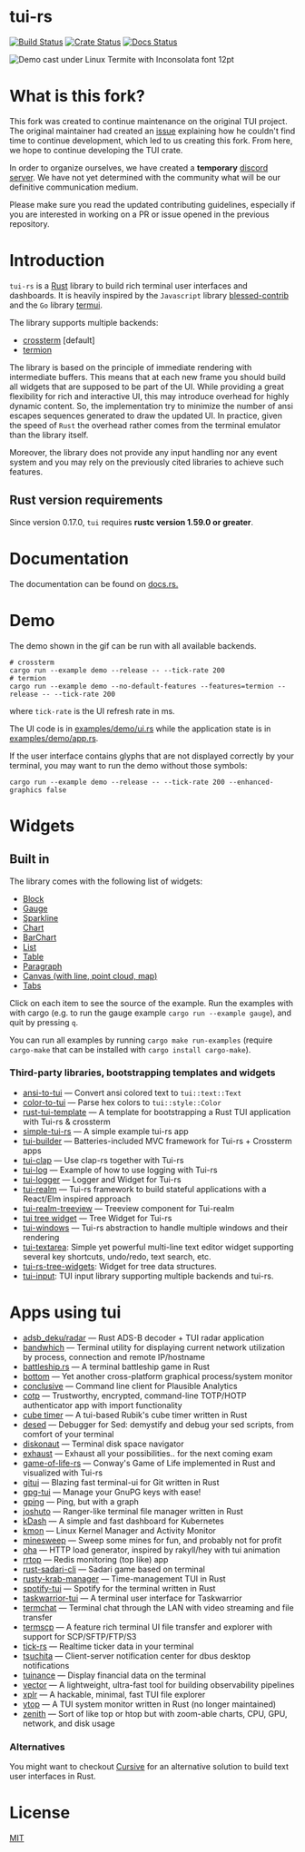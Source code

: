 # tui-rs

[![Build Status](https://github.com/fdehau/tui-rs/workflows/CI/badge.svg)](https://github.com/fdehau/tui-rs/actions?query=workflow%3ACI+)
[![Crate Status](https://img.shields.io/crates/v/tui.svg)](https://crates.io/crates/tui)
[![Docs Status](https://docs.rs/tui/badge.svg)](https://docs.rs/crate/tui/)

<img src="./assets/demo.gif" alt="Demo cast under Linux Termite with Inconsolata font 12pt">

# What is this fork?

This fork was created to continue maintenance on the original TUI project. The original maintainer had created an [issue](https://github.com/fdehau/tui-rs/issues/654) explaining how he couldn't find time to continue development, which led to us creating this fork. From here, we hope to continue developing the TUI crate.

In order to organize ourselves, we have created a **temporary** [discord server](https://discord.gg/pMCEU9hNEj). We have not yet determined with the community what will be our definitive communication medium.

Please make sure you read the updated contributing guidelines, especially if you are interested in working on a PR or issue opened in the previous repository.

# Introduction

`tui-rs` is a [Rust](https://www.rust-lang.org) library to build rich terminal
user interfaces and dashboards. It is heavily inspired by the `Javascript`
library [blessed-contrib](https://github.com/yaronn/blessed-contrib) and the
`Go` library [termui](https://github.com/gizak/termui).

The library supports multiple backends:

- [crossterm](https://github.com/crossterm-rs/crossterm) [default]
- [termion](https://github.com/ticki/termion)

The library is based on the principle of immediate rendering with intermediate
buffers. This means that at each new frame you should build all widgets that are
supposed to be part of the UI. While providing a great flexibility for rich and
interactive UI, this may introduce overhead for highly dynamic content. So, the
implementation try to minimize the number of ansi escapes sequences generated to
draw the updated UI. In practice, given the speed of `Rust` the overhead rather
comes from the terminal emulator than the library itself.

Moreover, the library does not provide any input handling nor any event system and
you may rely on the previously cited libraries to achieve such features.

## Rust version requirements

Since version 0.17.0, `tui` requires **rustc version 1.59.0 or greater**.

# Documentation

The documentation can be found on [docs.rs.](https://docs.rs/tui)

# Demo

The demo shown in the gif can be run with all available backends.

```
# crossterm
cargo run --example demo --release -- --tick-rate 200
# termion
cargo run --example demo --no-default-features --features=termion --release -- --tick-rate 200
```

where `tick-rate` is the UI refresh rate in ms.

The UI code is in [examples/demo/ui.rs](https://github.com/fdehau/tui-rs/blob/v0.19.0/examples/demo/ui.rs) while the
application state is in [examples/demo/app.rs](https://github.com/fdehau/tui-rs/blob/v0.19.0/examples/demo/app.rs).

If the user interface contains glyphs that are not displayed correctly by your terminal, you may want to run
the demo without those symbols:

```
cargo run --example demo --release -- --tick-rate 200 --enhanced-graphics false
```

# Widgets

## Built in

The library comes with the following list of widgets:

- [Block](https://github.com/fdehau/tui-rs/blob/v0.16.0/examples/block.rs)
- [Gauge](https://github.com/fdehau/tui-rs/blob/v0.16.0/examples/gauge.rs)
- [Sparkline](https://github.com/fdehau/tui-rs/blob/v0.16.0/examples/sparkline.rs)
- [Chart](https://github.com/fdehau/tui-rs/blob/v0.16.0/examples/chart.rs)
- [BarChart](https://github.com/fdehau/tui-rs/blob/v0.16.0/examples/barchart.rs)
- [List](https://github.com/fdehau/tui-rs/blob/v0.16.0/examples/list.rs)
- [Table](https://github.com/fdehau/tui-rs/blob/v0.16.0/examples/table.rs)
- [Paragraph](https://github.com/fdehau/tui-rs/blob/v0.16.0/examples/paragraph.rs)
- [Canvas (with line, point cloud, map)](https://github.com/fdehau/tui-rs/blob/v0.16.0/examples/canvas.rs)
- [Tabs](https://github.com/fdehau/tui-rs/blob/v0.16.0/examples/tabs.rs)

Click on each item to see the source of the example. Run the examples with with
cargo (e.g. to run the gauge example `cargo run --example gauge`), and quit by pressing `q`.

You can run all examples by running `cargo make run-examples` (require
`cargo-make` that can be installed with `cargo install cargo-make`).

### Third-party libraries, bootstrapping templates and widgets

- [ansi-to-tui](https://github.com/uttarayan21/ansi-to-tui) — Convert ansi colored text to `tui::text::Text`
- [color-to-tui](https://github.com/uttarayan21/color-to-tui) — Parse hex colors to `tui::style::Color`
- [rust-tui-template](https://github.com/orhun/rust-tui-template) — A template for bootstrapping a Rust TUI application with Tui-rs & crossterm
- [simple-tui-rs](https://github.com/pmsanford/simple-tui-rs) — A simple example tui-rs app
- [tui-builder](https://github.com/jkelleyrtp/tui-builder) — Batteries-included MVC framework for Tui-rs + Crossterm apps
- [tui-clap](https://github.com/kegesch/tui-clap-rs) — Use clap-rs together with Tui-rs
- [tui-log](https://github.com/kegesch/tui-log-rs) — Example of how to use logging with Tui-rs
- [tui-logger](https://github.com/gin66/tui-logger) — Logger and Widget for Tui-rs
- [tui-realm](https://github.com/veeso/tui-realm) — Tui-rs framework to build stateful applications with a React/Elm inspired approach
- [tui-realm-treeview](https://github.com/veeso/tui-realm-treeview) — Treeview component for Tui-realm
- [tui tree widget](https://github.com/EdJoPaTo/tui-rs-tree-widget) — Tree Widget for Tui-rs
- [tui-windows](https://github.com/markatk/tui-windows-rs) — Tui-rs abstraction to handle multiple windows and their rendering
- [tui-textarea](https://github.com/rhysd/tui-textarea): Simple yet powerful multi-line text editor widget supporting several key shortcuts, undo/redo, text search, etc.
- [tui-rs-tree-widgets](https://github.com/EdJoPaTo/tui-rs-tree-widget): Widget for tree data structures.
- [tui-input](https://github.com/sayanarijit/tui-input): TUI input library supporting multiple backends and tui-rs.

# Apps using tui

- [adsb_deku/radar](https://github.com/wcampbell0x2a/adsb_deku#radar-tui) — Rust ADS-B decoder + TUI radar application
- [bandwhich](https://github.com/imsnif/bandwhich) — Terminal utility for displaying current network utilization by process, connection and remote IP/hostname
- [battleship.rs](https://github.com/deepu105/battleship-rs) — A terminal battleship game in Rust
- [bottom](https://github.com/ClementTsang/bottom) — Yet another cross-platform graphical process/system monitor
- [conclusive](https://github.com/mrusme/conclusive) — Command line client for Plausible Analytics
- [cotp](https://github.com/replydev/cotp) — Trustworthy, encrypted, command-line TOTP/HOTP authenticator app with import functionality
- [cube timer](https://github.com/paarthmadan/cube) — A tui-based Rubik's cube timer written in Rust
- [desed](https://github.com/SoptikHa2/desed) — Debugger for Sed: demystify and debug your sed scripts, from comfort of your terminal
- [diskonaut](https://github.com/imsnif/diskonaut) — Terminal disk space navigator
- [exhaust](https://github.com/heyrict/exhaust) — Exhaust all your possibilities.. for the next coming exam
- [game-of-life-rs](https://github.com/kachark/game-of-life-rs) — Conway's Game of Life implemented in Rust and visualized with Tui-rs
- [gitui](https://github.com/extrawurst/gitui) — Blazing fast terminal-ui for Git written in Rust
- [gpg-tui](https://github.com/orhun/gpg-tui) — Manage your GnuPG keys with ease!
- [gping](https://github.com/orf/gping) — Ping, but with a graph
- [joshuto](https://github.com/kamiyaa/joshuto) — Ranger-like terminal file manager written in Rust
- [kDash](https://github.com/kdash-rs/kdash) — A simple and fast dashboard for Kubernetes
- [kmon](https://github.com/orhun/kmon) — Linux Kernel Manager and Activity Monitor
- [minesweep](https://github.com/cpcloud/minesweep-rs) — Sweep some mines for fun, and probably not for profit
- [oha](https://github.com/hatoo/oha) — HTTP load generator, inspired by rakyll/hey with tui animation
- [rrtop](https://github.com/wojciech-zurek/rrtop) — Redis monitoring (top like) app
- [rust-sadari-cli](https://github.com/24seconds/rust-sadari-cli) — Sadari game based on terminal
- [rusty-krab-manager](https://github.com/aryakaul/rusty-krab-manager) — Time-management TUI in Rust
- [spotify-tui](https://github.com/Rigellute/spotify-tui) — Spotify for the terminal written in Rust
- [taskwarrior-tui](https://github.com/kdheepak/taskwarrior-tui) — A terminal user interface for Taskwarrior
- [termchat](https://github.com/lemunozm/termchat) — Terminal chat through the LAN with video streaming and file transfer
- [termscp](https://github.com/veeso/termscp) — A feature rich terminal UI file transfer and explorer with support for SCP/SFTP/FTP/S3
- [tick-rs](https://github.com/tarkah/tickrs) — Realtime ticker data in your terminal
- [tsuchita](https://github.com/kamiyaa/tsuchita) — Client-server notification center for dbus desktop notifications
- [tuinance](https://github.com/landchad/tuinance) — Display financial data on the terminal
- [vector](https://vector.dev) — A lightweight, ultra-fast tool for building observability pipelines
- [xplr](https://github.com/sayanarijit/xplr) — A hackable, minimal, fast TUI file explorer
- [ytop](https://github.com/cjbassi/ytop) — A TUI system monitor written in Rust (no longer maintained)
- [zenith](https://github.com/bvaisvil/zenith) — Sort of like top or htop but with zoom-able charts, CPU, GPU, network, and disk usage

### Alternatives

You might want to checkout [Cursive](https://github.com/gyscos/Cursive) for an
alternative solution to build text user interfaces in Rust.

# License

[MIT](LICENSE)
